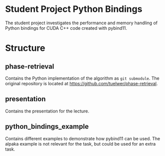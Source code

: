 # Student Project Python Bindings
The student project investigates the performance and memory handling of Python bindings for CUDA C++ code created with pybind11.

# Structure

## phase-retrieval

Contains the Python implementation of the algorithm as `git submodule`. The original repository is located at https://github.com/tuelwer/phase-retrieval.

## presentation

Contains the presentation for the lecture.

## python\_bindings\_example

Contains different examples to demonstrate how pybind11 can be used. The alpaka example is not relevant for the task, but could be used for an extra task.